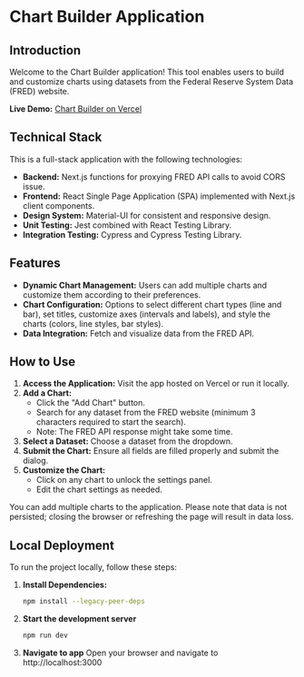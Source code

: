 # Chart Builder Application

## Introduction

Welcome to the Chart Builder application! This tool enables users to build and customize charts using datasets from the Federal Reserve System Data (FRED) website.

**Live Demo:** [Chart Builder on Vercel](https://chart-builder.vercel.app/)

## Technical Stack

This is a full-stack application with the following technologies:

- **Backend:** Next.js functions for proxying FRED API calls to avoid CORS issue.
- **Frontend:** React Single Page Application (SPA) implemented with Next.js client components.
- **Design System:** Material-UI for consistent and responsive design.
- **Unit Testing:** Jest combined with React Testing Library.
- **Integration Testing:** Cypress and Cypress Testing Library.

## Features

- **Dynamic Chart Management:** Users can add multiple charts and customize them according to their preferences.
- **Chart Configuration:** Options to select different chart types (line and bar), set titles, customize axes (intervals and labels), and style the charts (colors, line styles, bar styles).
- **Data Integration:** Fetch and visualize data from the FRED API.

## How to Use

1. **Access the Application:** Visit the app hosted on Vercel or run it locally.
2. **Add a Chart:**
   - Click the "Add Chart" button.
   - Search for any dataset from the FRED website (minimum 3 characters required to start the search).
   - Note: The FRED API response might take some time.
3. **Select a Dataset:** Choose a dataset from the dropdown.
4. **Submit the Chart:** Ensure all fields are filled properly and submit the dialog.
5. **Customize the Chart:**
   - Click on any chart to unlock the settings panel.
   - Edit the chart settings as needed.

You can add multiple charts to the application. Please note that data is not persisted; closing the browser or refreshing the page will result in data loss.

## Local Deployment

To run the project locally, follow these steps:

1. **Install Dependencies:**
   ```bash
   npm install --legacy-peer-deps
2. **Start the development server**
    ```bash
    npm run dev
3. **Navigate to app**
    Open your browser and navigate to http://localhost:3000
